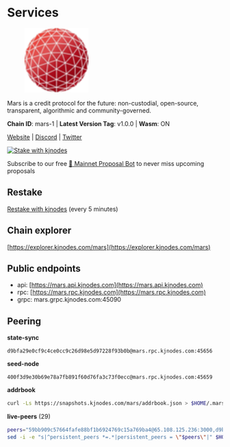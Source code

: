 # Services

<figure><img src="https://raw.githubusercontent.com/kj89/cosmos-images/main/logos/mars.png" width="150" alt=""><figcaption></figcaption></figure>

Mars is a credit protocol for the future: non-custodial,  open-source, transparent, algorithmic and community-governed.

**Chain ID**: mars-1 | **Latest Version Tag**: v1.0.0 | **Wasm**: ON

[Website](https://marsprotocol.io) | [Discord](https://discord.gg/marsprotocol) | [Twitter](https://twitter.com/mars_protocol)

[![Stake with kjnodes](https://i.ibb.co/cr44Q8j/button-stake-with-kjnodes.png)](https://restake.app/mars/marsvaloper1p9t4gr40rnpdwqacxgcqp7ffrfw908nu020g4n)

Subscribe to our free [🤖 Mainnet Proposal Bot](https://t.me/kjnodes_proposal_bot) to never miss upcoming proposals

## Restake

[Restake with kjnodes](https://restake.app/mars/marsvaloper1p9t4gr40rnpdwqacxgcqp7ffrfw908nu020g4n) (every 5 minutes)
## Chain explorer
[https://explorer.kjnodes.com/mars](https://explorer.kjnodes.com/mars)

## Public endpoints

* api: [https://mars.api.kjnodes.com](https://mars.api.kjnodes.com)
* rpc: [https://mars.rpc.kjnodes.com](https://mars.rpc.kjnodes.com)
* grpc: mars.grpc.kjnodes.com:45090

## Peering

**state-sync**

```text
d9bfa29e0cf9c4ce0cc9c26d98e5d97228f93b0b@mars.rpc.kjnodes.com:45656
```

**seed-node**

```text
400f3d9e30b69e78a7fb891f60d76fa3c73f0ecc@mars.rpc.kjnodes.com:45659
```

**addrbook**
```bash
curl -Ls https://snapshots.kjnodes.com/mars/addrbook.json > $HOME/.mars/config/addrbook.json
```

**live-peers** (29)
```bash
peers="59bb909c57664fafe88bf1b6924769c15a769ba4@65.108.125.236:3000,d9bfa29e0cf9c4ce0cc9c26d98e5d97228f93b0b@65.109.88.38:45656,7583038c5f21ef6ddb60692469cfd80c97dd585d@88.218.224.126:26656,73be725377cc966d8da48f751085de4d1581b391@185.242.112.32:27651,ca5a76c51bbbc57f839e6ed08953d3926eaa6e5b@34.159.232.61:26656,62246c0c33a1a5a9f0fb4b40ab45db39cab5c44f@165.22.199.234:26130,be7d56127ef887d095b2f55f09be5fee1969d922@146.59.52.48:18095,d0dbb50a474888b8bed04bf8a23ac6b8bae443ee@5.79.79.80:18095,6bcae846a2dc02b86ef6a0950655e65522da4e56@65.109.106.169:26656,76969af1bccdd4dcc511741b171c3d4ccb837ba6@146.59.85.223:18556,84f821d36d45cc0cdaa4ff05297e888bb0d9de8f@85.237.193.111:26656,c3763808d3ed05c475b8a31cdd97fc522c088f4f@162.55.245.149:12020,b88814bddfccd85289d7201bfd6fc6c4b3342ab2@178.162.165.193:36095,c0e6bf4193accabc14171ce163e704dcec5ea5df@51.91.215.170:36095,c46be592341987eae20ac681cb08d2abcc02ab9a@137.74.4.20:2000,6cbdee8a3fd9dc83b8296275c96e5372dbc3b143@148.113.159.123:26656,5ffee90e41903f6fba29dc75446d536a02d626fe@65.108.232.150:18095,d524ab7c11a8704b0084a92ab8ed1abba1333d80@141.95.33.158:26650,d6c36c298508090c1fe8a47e5bc7943b99b21e62@185.215.180.226:26656,d2a2c21754be65ad4a4f1de1f6163f681a6e8af8@192.99.44.79:18556,969af6a39a0f7e8a17b92d90888360ad92248626@65.108.132.107:2000,7bcc2e490b6aa2536d68de0881cba2ee7134840c@139.59.8.48:26130,e1b058e5cfa2b836ddaa496b10911da62dcf182e@65.21.136.170:55656,ebc272824924ea1a27ea3183dd0b9ba713494f83@185.16.39.158:27056,d933a425e567c28b4695acbbf0d6cfa6c68cf0c5@65.108.72.156:26656,be494851610016cff8853796a99c3ad46d8d1b5b@65.108.76.242:36095,6cceba286b498d4a1931f85e35ea0fa433373057@134.65.195.230:26656,3e1d0c796a49b1315d95d336715fe0cad0470f40@195.189.96.106:42656,1fdb49f63a877e9805c92336c716edfbc50ee6ba@176.9.19.48:26656"
sed -i -e "s|^persistent_peers *=.*|persistent_peers = \"$peers\"|" $HOME/.mars/config/config.toml
```
